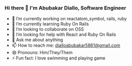 ### Hi there 👋 I'm Abubakar Diallo, Software Engineer

- 🔭 I’m currently working on reactatom_symbol, rails, ruby
- 🌱 I’m currently learning Ruby On Rails
- 👯 I’m looking to collaborate on OSS
- 🤔 I’m looking for help with React and Ruby On Rails
- 💬 Ask me about anything
- 📫 How to reach me: dialloabubakar5861@gmail.com
- 😄 Pronouns: Him/They/Them
- ⚡ Fun fact: I love swimming and playing game
